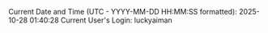 Current Date and Time (UTC - YYYY-MM-DD HH:MM:SS formatted): 2025-10-28 01:40:28
Current User's Login: luckyaiman
